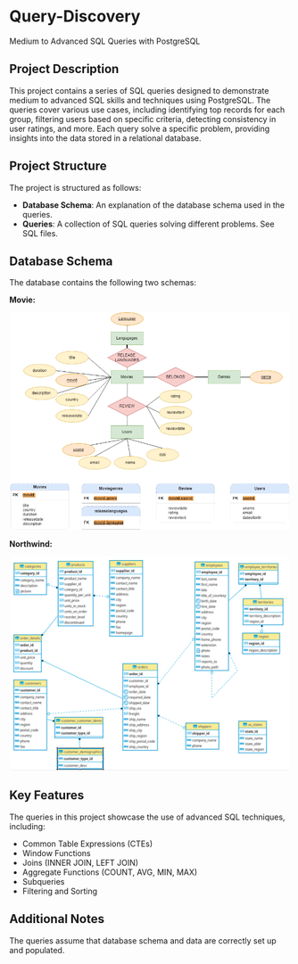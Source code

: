 # **Query-Discovery**
Medium to Advanced SQL Queries with PostgreSQL

## Project Description
This project contains a series of SQL queries designed to demonstrate medium to advanced SQL skills and techniques using PostgreSQL. The queries cover various use cases, including identifying top records for each group, filtering users based on specific criteria, detecting consistency in user ratings, and more. Each query solve a specific problem, providing insights into the data stored in a relational database.

## Project Structure
The project is structured as follows:
* **Database Schema**: An explanation of the database schema used in the queries.
* **Queries**: A collection of SQL queries solving different problems. See SQL files.

## Database Schema

The database contains the following two schemas:<be>

**Movie:**
<div style="text-align: center;">
  <img src="Movie Schema.png" alt="Alt" width='500'/>
</div>

**Northwind:**
<div style="text-align: center;">
  <img src="Northwind Schema.png" alt="Alt" width='500'/>
</div>

## Key Features
The queries in this project showcase the use of advanced SQL techniques, including:
* Common Table Expressions (CTEs)
* Window Functions
* Joins (INNER JOIN, LEFT JOIN)
* Aggregate Functions (COUNT, AVG, MIN, MAX)
* Subqueries
* Filtering and Sorting

## Additional Notes
The queries assume that database schema and data are correctly set up and populated.
